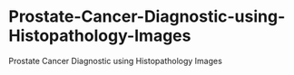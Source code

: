 # Prostate-Cancer-Diagnostic-using-Histopathology-Images
Prostate Cancer Diagnostic using Histopathology Images
